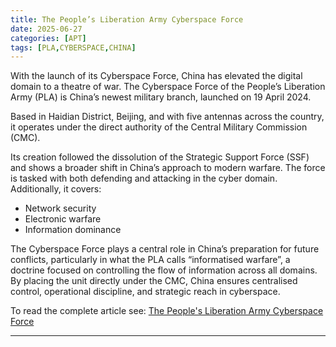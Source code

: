 ```yaml
---
title: The People’s Liberation Army Cyberspace Force
date: 2025-06-27
categories: [APT]
tags: [PLA,CYBERSPACE,CHINA]
---
```


With the launch of its Cyberspace Force, China has elevated the digital domain to a theatre of war. The Cyberspace Force of the People’s Liberation Army (PLA) is China’s newest military branch, launched on 19 April 2024.

Based in Haidian District, Beijing, and with five antennas across the country, it operates under the direct authority of the Central Military Commission (CMC).

Its creation followed the dissolution of the Strategic Support Force (SSF) and shows a broader shift in China’s approach to modern warfare. The force is tasked with both defending and attacking in the cyber domain. Additionally, it covers:

- Network security  
- Electronic warfare  
- Information dominance

The Cyberspace Force plays a central role in China’s preparation for future conflicts, particularly in what the PLA calls “informatised warfare”, a doctrine focused on controlling the flow of information across all domains. By placing the unit directly under the CMC, China ensures centralised control, operational discipline, and strategic reach in cyberspace.

To read the complete article see: [The People's Liberation Army Cyberspace Force](https://greydynamics.com/the-peoples-liberation-army-cyberspace-force/)  

---